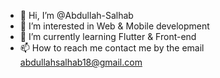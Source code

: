 - 👋 Hi, I’m @Abdullah-Salhab
- 👀 I’m interested in Web & Mobile development
- 🌱 I’m currently learning Flutter & Front-end
- 📫 How to reach me contact me by the email abdullahsalhab18@gmail.com

<!---

Abdullah-Salhab/Abdullah-Salhab is a ✨ special ✨ repository because its `README.md` (this file) appears on your GitHub profile.
You can click the Preview link to take a look at your changes.
--->
